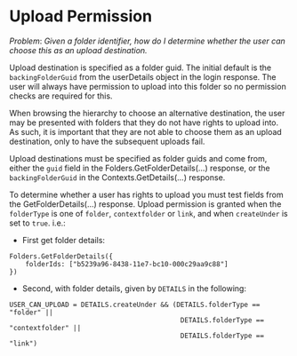 
# Upload Permission

*Problem*: *Given a folder identifier, how do I determine whether the user can choose this as an upload destination.*

Upload destination is specified as a folder guid. The initial default is the `backingFolderGuid` from the userDetails object in the login response. The  user will always have permission to upload into this folder so no permission checks are required for this.

When browsing the hierarchy to choose an alternative destination, the user may be presented with folders that they do not have rights to upload into. As such, it is important that they are not able to choose them as an upload destination, only to have the subsequent uploads fail.

Upload destinations must be specified as folder guids and come from, either the `guid` field in the Folders.GetFolderDetails(...) response, or the `backingFolderGuid` in the Contexts.GetDetails(...) response. 

To determine whether a user has rights to upload you must test fields from the GetFolderDetails(...) response. Upload permission is granted when the `folderType` is one of `folder`, `contextfolder` or `link`, and when `createUnder` is set to `true`. i.e.:

- First get folder details:

```
Folders.GetFolderDetails({
	folderIds: ["b5239a96-8438-11e7-bc10-000c29aa9c88"]
})
```

- Second, with folder details, given by `DETAILS` in the following:

```
USER_CAN_UPLOAD = DETAILS.createUnder && (DETAILS.folderType == "folder" ||
										   DETAILS.folderType == "contextfolder" ||
										   DETAILS.folderType == "link")
					 
```


